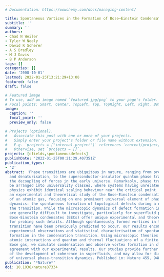```yaml
---
# Documentation: https://wowchemy.com/docs/managing-content/

title: Spontaneous Vortices in the Formation of Bose–Einstein Condensates
subtitle: ''
summary: ''
authors:
- Chad N Weiler
- Tyler W Neely
- David R Scherer
- A S Bradley
- M J Davis
- B P Anderson
tags: []
categories: []
date: '2008-10-01'
lastmod: 2022-01-25T13:21:29+13:00
featured: false
draft: false

# Featured image
# To use, add an image named `featured.jpg/png` to your page's folder.
# Focal points: Smart, Center, TopLeft, Top, TopRight, Left, Right, BottomLeft, Bottom, BottomRight.
image:
  caption: ''
  focal_point: ''
  preview_only: false

# Projects (optional).
#   Associate this post with one or more of your projects.
#   Simply enter your project's folder or file name without extension.
#   E.g. `projects = ["internal-project"]` references `content/project/deep-learning/index.md`.
#   Otherwise, set `projects = []`.
projects: [cfields,spontaneousdefects]
publishDate: '2022-01-25T00:21:29.407351Z'
publication_types:
- '2'
abstract: 'Phase transitions are ubiquitous in nature, ranging from protein folding
  and denaturisation, to the superconductor-insulator quantum phase transition, to
  the decoupling of forces in the early universe. Remarkably, phase transitions can
  be arranged into universality classes, where systems having unrelated microscopic
  physics exhibit identical scaling behaviour near the critical point. Here we present
  an experimental and theoretical study of the Bose-Einstein condensation phase transition
  of an atomic gas, focusing on one prominent universal element of phase transition
  dynamics: the spontaneous formation of topological defects during a quench through
  the transition. While the microscopic dynamics of defect formation in phase transitions
  are generally difficult to investigate, particularly for superfluid phase transitions,
  Bose-Einstein condensates (BECs) offer unique experimental and theoretical opportunities
  for probing such details. Although spontaneously formed vortices in the condensation
  transition have been previously predicted to occur, our results encompass the first
  experimental observations and statistical characterisation of spontaneous vortex
  formation in the condensation transition. Using microscopic theories that incorporate
  atomic interactions and quantum and thermal fluctuations of a finite-temperature
  Bose gas, we simulate condensation and observe vortex formation in close quantitative
  agreement with our experimental results. Our studies provide further understanding
  of the development of coherence in superfluids, and may allow for direct investigation
  of universal phase-transition dynamics. Published in: Nature 455, 948 (2008).'
publication: '*Nature*'
doi: 10.1038/nature07334
---
```

